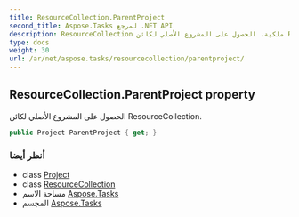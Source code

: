 ```yaml
---
title: ResourceCollection.ParentProject
second_title: Aspose.Tasks لمرجع .NET API
description: ResourceCollection ملكية. الحصول على المشروع الأصلي لكائن ResourceCollection.
type: docs
weight: 30
url: /ar/net/aspose.tasks/resourcecollection/parentproject/
---
```

## ResourceCollection.ParentProject property

الحصول على المشروع الأصلي لكائن ResourceCollection.

```csharp
public Project ParentProject { get; }
```

### أنظر أيضا

* class [Project](../../project/)
* class [ResourceCollection](../)
* مساحة الاسم [Aspose.Tasks](../../resourcecollection/)
* المجسم [Aspose.Tasks](../../../)


